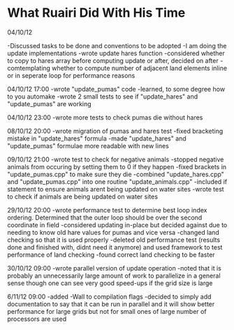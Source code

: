 What Ruairi Did With His Time
============================

04/10/12

-Discussed tasks to be done and conventions to be adopted
-I am doing the update implementations
-wrote update hares function
-considered whether to copy to hares array before computing update or after, decided on after
-comtemplating whether to compute number of adjacent land elements inline or in seperate loop for performance reasons

04/10/12 17:00
-wrote "update_pumas" code
-learned, to some degree how to you automake
-wrote 2 small tests to see if "update_hares" and "update_pumas" are working

04/10/12 23:00
-wrote more tests to check pumas die without hares

08/10/12 20:00
-wrote migration of pumas and hares test
-fixed bracketing mistake in "update_hares" formula
-made "update_hares" and "update_pumas" formulae more readable with new lines

09/10/12 21:00
-wrote test to check for negative animals
-stopped negative animals from occuring by setting them to 0 if they happen
-fixed brackets in "update_pumas.cpp" to make sure they die
-combined "update_hares.cpp" and "update_pumas.cpp" into one routine "update_animals.cpp"
-included if statement to ensure animals arent being updated on water sites
-wrote test to check if animals are being updated on water sites

29/10/12 20:00
-wrote performance test to determine best loop index ordering. Determined that the outer loop should be over the second coordinate in field
-considered updating in-place but decided against due to needing to know old hare values for pumas and vice versa
-changed land checking so that it is used properly
-deleted old performance test (results done and finished with, didnt need it anymore) and used framework to test performance of land checking
-found correct land checking to be faster

30/10/12 09:00
-wrote parallel version of update operation
-noted that it is probably an unnecessarily large amount of work to parallelize in a general sense though one can see very good speed-ups if the grid size is large

6/11/12 09:00
-added -Wall to compilation flags
-decided to simply add documentation to say that it can be run in parallel and it will show better performance for large grids but not for small ones of large number of processors are used
